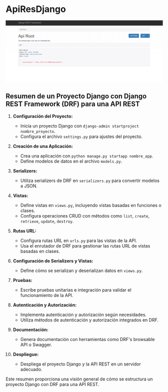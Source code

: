 # ApiResDjango
![Logo del Proyecto](DespliegueApiRest.png)
## Resumen de un Proyecto Django con Django REST Framework (DRF) para una API REST

1. **Configuración del Proyecto:**
   - Inicia un proyecto Django con `django-admin startproject nombre_proyecto`.
   - Configura el archivo `settings.py` para ajustes del proyecto.

2. **Creación de una Aplicación:**
   - Crea una aplicación con `python manage.py startapp nombre_app`.
   - Define modelos de datos en el archivo `models.py`.

3. **Serializers:**
   - Utiliza serializers de DRF en `serializers.py` para convertir modelos a JSON.

4. **Vistas:**
   - Define vistas en `views.py`, incluyendo vistas basadas en funciones o clases.
   - Configura operaciones CRUD con métodos como `list`, `create`, `retrieve`, `update`, `destroy`.

5. **Rutas URL:**
   - Configura rutas URL en `urls.py` para las vistas de la API.
   - Usa el enrutador de DRF para gestionar las rutas URL de vistas basadas en clases.

6. **Configuración de Serializers y Vistas:**
   - Define cómo se serializan y deserializan datos en `views.py`.

7. **Pruebas:**
   - Escribe pruebas unitarias e integración para validar el funcionamiento de la API.

8. **Autenticación y Autorización:**
   - Implementa autenticación y autorización según necesidades.
   - Utiliza métodos de autenticación y autorización integrados en DRF.

9. **Documentación:**
   - Genera documentación con herramientas como DRF's browsable API o Swagger.

10. **Despliegue:**
    - Despliega el proyecto Django y la API REST en un servidor adecuado.

Este resumen proporciona una visión general de cómo se estructura un proyecto Django con DRF para una API REST.

